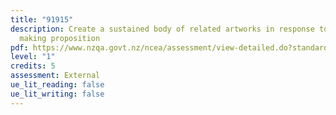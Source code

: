 ```yaml
---
title: "91915"
description: Create a sustained body of related artworks in response to an art
  making proposition
pdf: https://www.nzqa.govt.nz/ncea/assessment/view-detailed.do?standardNumber=91915
level: "1"
credits: 5
assessment: External
ue_lit_reading: false
ue_lit_writing: false
---
```


